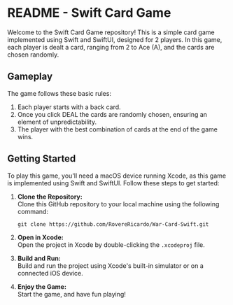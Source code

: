 # README - Swift Card Game

Welcome to the Swift Card Game repository! 
This is a simple card game implemented using Swift and SwiftUI, designed for 2 players. 
In this game, each player is dealt a card, ranging from 2 to Ace (A), and the cards are chosen randomly.

## Gameplay

The game follows these basic rules:

1. Each player starts with a back card.
2. Once you click DEAL the cards are randomly chosen, ensuring an element of unpredictability.
3. The player with the best combination of cards at the end of the game wins.

## Getting Started

To play this game, you'll need a macOS device running Xcode, as this game is implemented using Swift and SwiftUI. Follow these steps to get started:

1. **Clone the Repository:**  
   Clone this GitHub repository to your local machine using the following command:

   ```shell
   git clone https://github.com/RovereRicardo/War-Card-Swift.git
   ```

2. **Open in Xcode:**  
   Open the project in Xcode by double-clicking the `.xcodeproj` file.

3. **Build and Run:**  
   Build and run the project using Xcode's built-in simulator or on a connected iOS device.

4. **Enjoy the Game:**  
   Start the game, and have fun playing!

